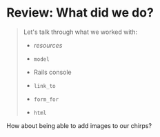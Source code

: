 # Review: What did we do?

> Let's talk through what we worked with:
>
> * *resources*
>
> * `model`
>
> * Rails console
>
> * `link_to`
>
> * `form_for`
>
> * `html`

How about being able to add images to our chirps?
